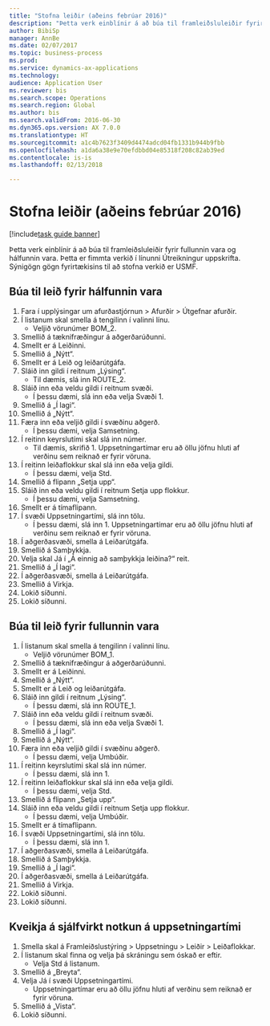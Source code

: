 ```yaml
--- 
title: "Stofna leiðir (aðeins febrúar 2016)"
description: "Þetta verk einblínir á að búa til framleiðsluleiðir fyrir fullunnin vara og hálfunnin vara."
author: BibiSp
manager: AnnBe
ms.date: 02/07/2017
ms.topic: business-process
ms.prod: 
ms.service: dynamics-ax-applications
ms.technology: 
audience: Application User
ms.reviewer: bis
ms.search.scope: Operations
ms.search.region: Global
ms.author: bis
ms.search.validFrom: 2016-06-30
ms.dyn365.ops.version: AX 7.0.0
ms.translationtype: HT
ms.sourcegitcommit: a1c4b7623f3409d4474adcd04fb1331b944b9fbb
ms.openlocfilehash: a1da6a38e9e70efdbbd04e85318f208c82ab39ed
ms.contentlocale: is-is
ms.lasthandoff: 02/13/2018

---
```

# <a name="create-routes-february-2016-only"></a>Stofna leiðir (aðeins febrúar 2016)

[!include[task guide banner](../../includes/task-guide-banner.md)]

Þetta verk einblínir á að búa til framleiðsluleiðir fyrir fullunnin vara og hálfunnin vara. Þetta er fimmta verkið í línunni Útreikningur uppskrifta. Sýnigögn gögn fyrirtækisins til að stofna verkið er USMF.


## <a name="create-a-route-for-a-semi-finished-product"></a>Búa til leið fyrir hálfunnin vara
1. Fara í upplýsingar um afurðastjórnun > Afurðir > Útgefnar afurðir.
2. Í listanum skal smella á tengilinn í valinni línu.
    * Veljið vörunúmer BOM_2.  
3. Smellið á tæknifræðingur á aðgerðarúðunni.
4. Smellt er á Leiðinni.
5. Smellið á „Nýtt“.
6. Smellt er á Leið og leiðarútgáfa.
7. Sláið inn gildi í reitnum „Lýsing“.
    * Til dæmis, slá inn ROUTE_2.  
8. Sláið inn eða veldu gildi í reitnum svæði.
    * Í þessu dæmi, slá inn eða velja Svæði 1.  
9. Smellið á „Í lagi“.
10. Smellið á „Nýtt“.
11. Færa inn eða veljið gildi í svæðinu aðgerð.
    * Í þessu dæmi, velja Samsetning.  
12. Í reitinn keyrslutími skal slá inn númer.
    * Til dæmis, skrifið 1. Uppsetningartímar eru að öllu jöfnu hluti af verðinu sem reiknað er fyrir vöruna.  
13. Í reitinn leiðaflokkur skal slá inn eða velja gildi.
    * Í þessu dæmi, velja Std.  
14. Smellið á flipann „Setja upp“.
15. Sláið inn eða veldu gildi í reitnum Setja upp flokkur.
    * Í þessu dæmi, velja Samsetning.  
16. Smellt er á tímaflipann.
17. Í svæði Uppsetningartími, slá inn tölu.
    * Í þessu dæmi, slá inn 1. Uppsetningartímar eru að öllu jöfnu hluti af verðinu sem reiknað er fyrir vöruna.  
18. Í aðgerðasvæði, smella á Leiðarútgáfa.
19. Smellið á Samþykkja.
20. Velja skal Já í „Á einnig að samþykkja leiðina?“ reit.
21. Smellið á „Í lagi“.
22. Í aðgerðasvæði, smella á Leiðarútgáfa.
23. Smellið á Virkja.
24. Lokið síðunni.
25. Lokið síðunni.

## <a name="create-a-route-for-a-finished-product"></a>Búa til leið fyrir fullunnin vara
1. Í listanum skal smella á tengilinn í valinni línu.
    * Veljið vörunúmer BOM_1.  
2. Smellið á tæknifræðingur á aðgerðarúðunni.
3. Smellt er á Leiðinni.
4. Smellið á „Nýtt“.
5. Smellt er á Leið og leiðarútgáfa.
6. Sláið inn gildi í reitnum „Lýsing“.
    * Í þessu dæmi, slá inn ROUTE_1.  
7. Sláið inn eða veldu gildi í reitnum svæði.
    * Í þessu dæmi, slá inn eða velja Svæði 1.  
8. Smellið á „Í lagi“.
9. Smellið á „Nýtt“.
10. Færa inn eða veljið gildi í svæðinu aðgerð.
    * Í þessu dæmi, velja Umbúðir.  
11. Í reitinn keyrslutími skal slá inn númer.
    * Í þessu dæmi, slá inn 1.  
12. Í reitinn leiðaflokkur skal slá inn eða velja gildi.
    * Í þessu dæmi, velja Std.  
13. Smellið á flipann „Setja upp“.
14. Sláið inn eða veldu gildi í reitnum Setja upp flokkur.
    * Í þessu dæmi, velja Umbúðir.  
15. Smellt er á tímaflipann.
16. Í svæði Uppsetningartími, slá inn tölu.
    * Í þessu dæmi, slá inn 1.  
17. Í aðgerðasvæði, smella á Leiðarútgáfa.
18. Smellið á Samþykkja.
19. Smellið á „Í lagi“.
20. Í aðgerðasvæði, smella á Leiðarútgáfa.
21. Smellið á Virkja.
22. Lokið síðunni.
23. Lokið síðunni.

## <a name="enable-automatic-consumption-of-setup-time"></a>Kveikja á sjálfvirkt notkun á uppsetningartími
1. Smella skal á Framleiðslustýring > Uppsetningu > Leiðir > Leiðaflokkar.
2. Í listanum skal finna og velja þá skráningu sem óskað er eftir.
    * Velja Std á listanum.  
3. Smellið á „Breyta“.
4. Velja Já í svæði Uppsetningartími.
    * Uppsetningartímar eru að öllu jöfnu hluti af verðinu sem reiknað er fyrir vöruna.  
5. Smellið á „Vista“.
6. Lokið síðunni.


